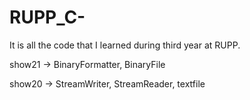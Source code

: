 # RUPP_C-
It is all the code that I learned during third year at RUPP.

show21 -> BinaryFormatter, BinaryFile

show20 -> StreamWriter, StreamReader, textfile
